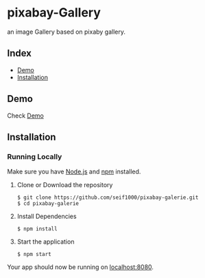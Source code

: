 # pixabay-Gallery
an image Gallery based on pixaby gallery.

## Index
+ [Demo](#demo)
+ [Installation](#installation)

## Demo<a name="demo"></a>
Check [Demo](https://seif1000.github.io/pixabay-galerie/)

## Installation<a name="installation"></a>
### Running Locally
Make sure you have [Node.js](https://nodejs.org/) and [npm](https://www.npmjs.com/) installed.

1. Clone or Download the repository

	```
	$ git clone https://github.com/seif1000/pixabay-galerie.git
	$ cd pixabay-galerie
	```
2. Install Dependencies

	```
	$ npm install
	```

4. Start the application

	```
	$ npm start
	```
Your app should now be running on [localhost:8080](http://localhost:3000/).


